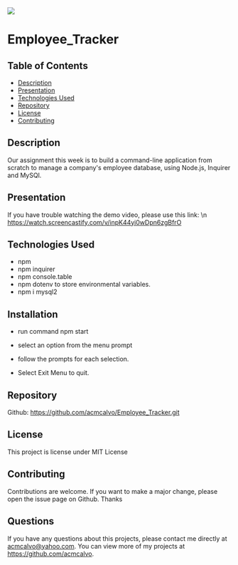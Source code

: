 
<img src='https://img.shields.io/github/license/acmcalvo/README-Generator' >

  # Employee_Tracker
 
  ## Table of Contents
  * [Description](#description)
  * [Presentation](#presentation)
  * [Technologies Used](#technologiesUsed)
  * [Repository](#repository)
  * [License](#license)
  * [Contributing](#contributing)

  ## Description
  
Our assignment this week is to build a command-line application from scratch to manage a company's employee database, using Node.js, Inquirer and MySQl.

 
  
  
  ## Presentation
  
  
  
  If you have trouble watching the demo video, please use this link: \n
  https://watch.screencastify.com/v/inpK44yi0wDpn6zgBfrO

  
  ## Technologies Used
  
  * npm 
  * npm inquirer
  * npm console.table
  * npm dotenv to store environmental variables.
  * npm i mysql2

   ## Installation
   
   * run command npm start

  * select an option from the menu prompt

  * follow the prompts for each selection.
  
  * Select Exit Menu to quit.


  ## Repository
  
  Github: https://github.com/acmcalvo/Employee_Tracker.git
  
  

  ## License 
  This project is license under MIT License

 
 
  ## Contributing 
  Contributions are welcome. If you want to make a major change, please open the issue page on Github. Thanks

  ## Questions
  If you have any questions about this projects, please contact me directly at acmcalvo@yahoo.com. 
  You can view more of my projects at https://github.com/acmcalvo.
